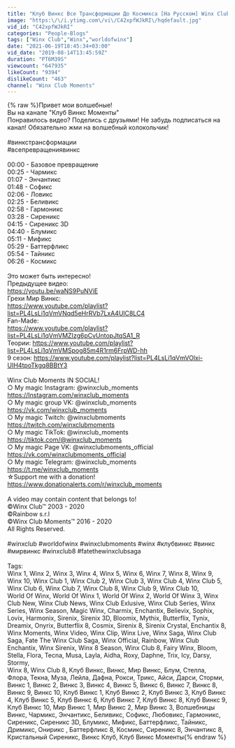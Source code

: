 ```yaml
---
title: "Клуб Винкс Все Трансформации До Космикса [На Русском] Winx Club All Transformations Split Screen"
image: "https:\/\/i.ytimg.com\/vi\/C42xpfWJkRI\/hqdefault.jpg"
vid_id: "C42xpfWJkRI"
categories: "People-Blogs"
tags: ["Winx Club","Winx","worldofwinx"]
date: "2021-06-19T18:45:34+03:00"
vid_date: "2019-08-14T13:45:59Z"
duration: "PT6M39S"
viewcount: "647935"
likeCount: "9394"
dislikeCount: "463"
channel: "Winx Club Moments"
---
```

{% raw %}Привет мои волшебные!<br />Вы на канале &quot;Клуб Винкс Моменты&quot;<br />Понравилось видео? Поделись с друзьями! Не забудь подписаться на канал! Обязательно жми на волшебный колокольчик!<br /><br />#винкстрансформации<br />#всепревращениявинкс <br /><br />00:00 - Базовое превращение<br />00:25 - Чармикс<br />01:07 - Энчантикс<br />01:48 - Софикс<br />02:06 - Ловикс<br />02:25 - Беливикс<br />02:58 - Гармоникс<br />03:28 - Сиреникс<br />04:15 - Сиреникс 3D<br />04:40 - Блумикс<br />05:11 - Мификс<br />05:29 - Баттерфликс<br />05:54 - Тайникс<br />06:26 - Космикс <br /><br />Это может быть интересно! <br />Предыдущее видео:<br /><a rel="nofollow" target="blank" href="https://youtu.be/waNS9PuNViE">https://youtu.be/waNS9PuNViE</a><br />Грехи Мир Винкс:<br /><a rel="nofollow" target="blank" href="https://www.youtube.com/playlist?list=PL4LsLi1qVmVNqd5eHrRVb7LxA4UlC8LC4">https://www.youtube.com/playlist?list=PL4LsLi1qVmVNqd5eHrRVb7LxA4UlC8LC4</a><br />Fan-Made:<br /><a rel="nofollow" target="blank" href="https://www.youtube.com/playlist?list=PL4LsLi1qVmVMZIzg6pCvUntopJtqSA1_R">https://www.youtube.com/playlist?list=PL4LsLi1qVmVMZIzg6pCvUntopJtqSA1_R</a><br />Теории: <a rel="nofollow" target="blank" href="https://www.youtube.com/playlist?list=PL4LsLi1qVmVMSpog85m4R1rm6FrpWD-hh">https://www.youtube.com/playlist?list=PL4LsLi1qVmVMSpog85m4R1rm6FrpWD-hh</a><br />9 сезон: <a rel="nofollow" target="blank" href="https://www.youtube.com/playlist?list=PL4LsLi1qVmVOlxi-UIH4tpoTkgq8BBtY3">https://www.youtube.com/playlist?list=PL4LsLi1qVmVOlxi-UIH4tpoTkgq8BBtY3</a><br /><br />Winx Club Moments IN SOCIAL!<br />○ My magic Instagram: @winxclub_moments <br /><a rel="nofollow" target="blank" href="https://Instagram.com/winxclub_moments">https://Instagram.com/winxclub_moments</a> <br />○ My magic group VK: @winxclub_moments <br /><a rel="nofollow" target="blank" href="https://vk.com/winxclub_moments">https://vk.com/winxclub_moments</a><br />○ My magic Twitch: @winxclubmoments <br /><a rel="nofollow" target="blank" href="https://twitch.com/winxclubmoments">https://twitch.com/winxclubmoments</a><br />○ My magic TikTok: @winxclub_moments<br /><a rel="nofollow" target="blank" href="https://tiktok.com/@winxclub_moments">https://tiktok.com/@winxclub_moments</a><br />○ My magic Page VK: @winxclubmoments_official<br /><a rel="nofollow" target="blank" href="https://vk.com/winxclubmoments_official">https://vk.com/winxclubmoments_official</a><br />○ My magic Telegram: @winxclub_moments <br /><a rel="nofollow" target="blank" href="https://t.me/winxclub_moments">https://t.me/winxclub_moments</a><br />☆Support me with a donation! <br /><a rel="nofollow" target="blank" href="https://www.donationalerts.com/r/winxclub_moments">https://www.donationalerts.com/r/winxclub_moments</a> <br /><br />A video may contain content that belongs to! <br />©Winx Club™ 2003 - 2020<br />©Rainbow s.r.l<br />©Winx Club Moments™ 2016 - 2020<br />All Rights Reserved.<br /><br />#winxclub #worldofwinx #winxclubmoments #winx #клубвинкс #винкс #мирвинкс #winxclub8 #fatethewinxclubsaga<br /><br />Tags:<br />Winx 1, Winx 2, Winx 3, Winx 4, Winx 5, Winx 6, Winx 7, Winx 8, Winx 9, Winx 10, Winx Club 1, Winx Club 2, Winx Club 3, Winx Club 4, Winx Club 5, Winx Club 6, Winx Club 7, Winx Club 8, Winx Club 9, Winx Club 10,<br />World Of Winx, World Of Winx 1, World Of Winx 2, World Of Winx 3, Winx Club New, Winx Club News, Winx Club Exlusive, Winx Club Series, Winx Series, Winx Season, Magic Winx, Charmix, Enchantix, Believix, Sophix, Lovix, Harmonix, Sirenix, Sirenix 3D, Bloomix, Mythix, Butterflix, Tynix, Dreamix, Onyrix, Butterflix 8, Cosmix, Sirenix 8, Sirenix Crystal, Enchantix 8, Winx Moments, Winx Video, Winx Clip, Winx Live, Winx Saga, Winx Club Saga, Fate The Winx Club Saga, Winx Official, Rainbow, Winx Club Enchantix, Winx Sirenix, Winx 8 Season, Winx Club 8, Fairy Winx, Bloom, Stella, Flora, Tecna, Musa, Layla, Aidha, Roxy, Daphne, Trix, Icy, Darsy, Stormy, <br />Winx 8, Winx Club 8, Клуб Винкс, Винкс, Мир Винкс, Блум, Стелла, Флора, Текна, Муза, Лейла, Дафна, Рокси, Трикс, Айси, Дарси, Сторми, <br />Винкс 1, Винкс 2, Винкс 3, Винкс 4, Винкс 5, Винкс 6, Винкс 7, Винкс 8, Винкс 9, Винкс 10, Клуб Винкс 1, Клуб Винкс 2, Клуб Винкс 3, Клуб Винкс 4, Клуб Винкс 5, Клуб Винкс 6, Клуб Винкс 7, Клуб Винкс 8, Клуб Винкс 9, Клуб Винкс 10, Мир Винкс 1, Мир Винкс 2, Мир Винкс 3, Волшебницы Винкс, Чармикс, Энчантикс, Беливикс, Софикс, Любовикс, Гармоникс, Сиреникс, Сиреникс 3D, Блумикс, Мификс, Баттерфликс, Тайникс, Дримикс, Онирикс , Баттерфликс 8, Космикс, Сиреникс 8, Энчантикс 8, Кристальный Сиреникс, Винкс Клуб, Клуб Винкс Моменты{% endraw %}

